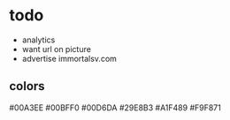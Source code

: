 # todo
- analytics
- want url on picture
- advertise immortalsv.com

## colors

#00A3EE
#00BFF0
#00D6DA
#29E8B3
#A1F489
#F9F871

